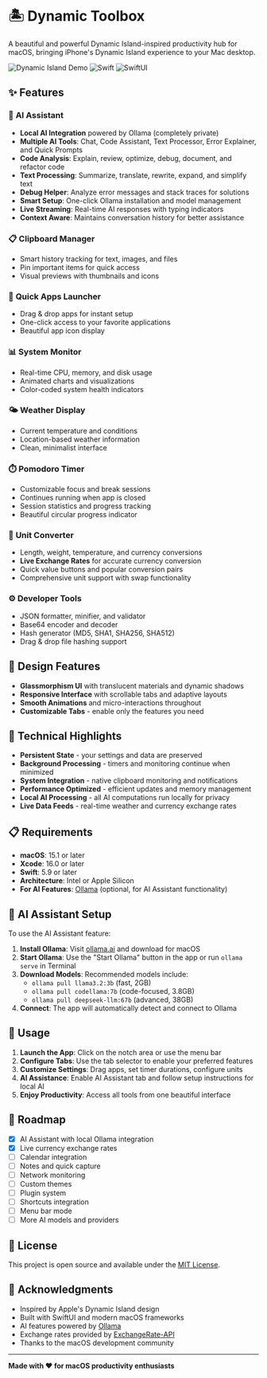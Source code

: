 # 🏝️ Dynamic Toolbox

A beautiful and powerful Dynamic Island-inspired productivity hub for macOS, bringing iPhone's Dynamic Island experience to your Mac desktop.

![Dynamic Island Demo](https://img.shields.io/badge/Platform-macOS%2015.1+-blue?style=flat-square)
![Swift](https://img.shields.io/badge/Swift-5.9-orange?style=flat-square)
![SwiftUI](https://img.shields.io/badge/SwiftUI-Framework-green?style=flat-square)

## ✨ Features

### 🤖 **AI Assistant**
- **Local AI Integration** powered by Ollama (completely private)
- **Multiple AI Tools**: Chat, Code Assistant, Text Processor, Error Explainer, and Quick Prompts
- **Code Analysis**: Explain, review, optimize, debug, document, and refactor code
- **Text Processing**: Summarize, translate, rewrite, expand, and simplify text
- **Debug Helper**: Analyze error messages and stack traces for solutions
- **Smart Setup**: One-click Ollama installation and model management
- **Live Streaming**: Real-time AI responses with typing indicators
- **Context Aware**: Maintains conversation history for better assistance

### 📋 **Clipboard Manager**
- Smart history tracking for text, images, and files
- Pin important items for quick access
- Visual previews with thumbnails and icons

### 🚀 **Quick Apps Launcher**
- Drag & drop apps for instant setup
- One-click access to your favorite applications
- Beautiful app icon display

### 📊 **System Monitor**
- Real-time CPU, memory, and disk usage
- Animated charts and visualizations
- Color-coded system health indicators

### 🌤️ **Weather Display**
- Current temperature and conditions
- Location-based weather information
- Clean, minimalist interface

### ⏱️ **Pomodoro Timer**
- Customizable focus and break sessions
- Continues running when app is closed
- Session statistics and progress tracking
- Beautiful circular progress indicator

### 📐 **Unit Converter**
- Length, weight, temperature, and currency conversions
- **Live Exchange Rates** for accurate currency conversion
- Quick value buttons and popular conversion pairs
- Comprehensive unit support with swap functionality

### ⚙️ **Developer Tools**
- JSON formatter, minifier, and validator
- Base64 encoder and decoder
- Hash generator (MD5, SHA1, SHA256, SHA512)
- Drag & drop file hashing support

## 🎨 **Design Features**

- **Glassmorphism UI** with translucent materials and dynamic shadows
- **Responsive Interface** with scrollable tabs and adaptive layouts
- **Smooth Animations** and micro-interactions throughout
- **Customizable Tabs** - enable only the features you need

## 🔧 **Technical Highlights**

- **Persistent State** - your settings and data are preserved
- **Background Processing** - timers and monitoring continue when minimized
- **System Integration** - native clipboard monitoring and notifications
- **Performance Optimized** - efficient updates and memory management
- **Local AI Processing** - all AI computations run locally for privacy
- **Live Data Feeds** - real-time weather and currency exchange rates

## 📋 **Requirements**

- **macOS**: 15.1 or later
- **Xcode**: 16.0 or later
- **Swift**: 5.9 or later
- **Architecture**: Intel or Apple Silicon
- **For AI Features**: [Ollama](https://ollama.ai) (optional, for AI Assistant functionality)

## 🤖 **AI Assistant Setup**

To use the AI Assistant feature:

1. **Install Ollama**: Visit [ollama.ai](https://ollama.ai) and download for macOS
2. **Start Ollama**: Use the "Start Ollama" button in the app or run `ollama serve` in Terminal
3. **Download Models**: Recommended models include:
   - `ollama pull llama3.2:3b` (fast, 2GB)
   - `ollama pull codellama:7b` (code-focused, 3.8GB)
   - `ollama pull deepseek-llm:67b` (advanced, 38GB)
4. **Connect**: The app will automatically detect and connect to Ollama

## 🎯 **Usage**

1. **Launch the App**: Click on the notch area or use the menu bar
2. **Configure Tabs**: Use the tab selector to enable your preferred features
3. **Customize Settings**: Drag apps, set timer durations, configure units
4. **AI Assistance**: Enable AI Assistant tab and follow setup instructions for local AI
5. **Enjoy Productivity**: Access all tools from one beautiful interface

## 🚀 **Roadmap**

- [x] AI Assistant with local Ollama integration
- [x] Live currency exchange rates
- [ ] Calendar integration
- [ ] Notes and quick capture
- [ ] Network monitoring
- [ ] Custom themes
- [ ] Plugin system
- [ ] Shortcuts integration
- [ ] Menu bar mode
- [ ] More AI models and providers

## 📄 **License**

This project is open source and available under the [MIT License](LICENSE).

## 🙏 **Acknowledgments**

- Inspired by Apple's Dynamic Island design
- Built with SwiftUI and modern macOS frameworks
- AI features powered by [Ollama](https://ollama.ai)
- Exchange rates provided by [ExchangeRate-API](https://exchangerate-api.com)
- Thanks to the macOS development community

---

**Made with ❤️ for macOS productivity enthusiasts**
